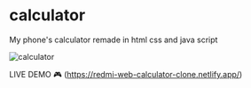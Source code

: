 # calculator
My phone's calculator remade in html css and java script


![calculator](https://github.com/user-attachments/assets/045e8d3b-1bb5-408a-886c-0f8de5940079)


LIVE DEMO 🎮 (https://redmi-web-calculator-clone.netlify.app/)
